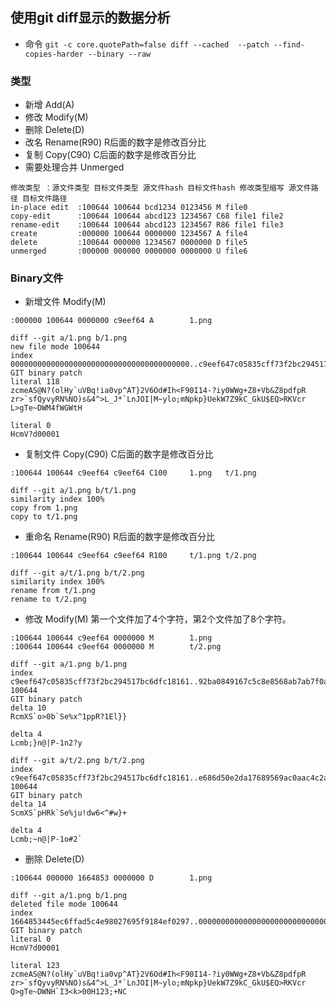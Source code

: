 ## 使用git diff显示的数据分析
- 命令 `git -c core.quotePath=false diff --cached  --patch --find-copies-harder --binary --raw`


### 类型
- 新增 Add(A)
- 修改 Modify(M)
- 删除 Delete(D)
- 改名 Rename(R90) R后面的数字是修改百分比
- 复制 Copy(C90) C后面的数字是修改百分比
- 需要处理合并 Unmerged

```
修改类型 ：源文件类型 目标文件类型 源文件hash 目标文件hash 修改类型缩写 源文件路径 目标文件路径
in-place edit  :100644 100644 bcd1234 0123456 M file0
copy-edit      :100644 100644 abcd123 1234567 C68 file1 file2
rename-edit    :100644 100644 abcd123 1234567 R86 file1 file3
create         :000000 100644 0000000 1234567 A file4
delete         :100644 000000 1234567 0000000 D file5
unmerged       :000000 000000 0000000 0000000 U file6
```

### Binary文件
- 新增文件 Modify(M)

```
:000000 100644 0000000 c9eef64 A        1.png

diff --git a/1.png b/1.png
new file mode 100644
index 0000000000000000000000000000000000000000..c9eef647c05835cff73f2bc294517bc6dfc18161
GIT binary patch
literal 118
zcmeAS@N?(olHy`uVBq!ia0vp^AT}2V6Od#Ih<F90I14-?iy0WWg+Z8+Vb&Z8pdfpR
zr>`sfQyvyRN%NO)s&4^>L_J*`LnJOI|M~ylo;mNpkp}UekW7Z9kC_GkU$EQ>RKVcr
L>gTe~DWM4fWGWtH

literal 0
HcmV?d00001
```

- 复制文件 Copy(C90) C后面的数字是修改百分比

```
:100644 100644 c9eef64 c9eef64 C100     1.png   t/1.png

diff --git a/1.png b/t/1.png
similarity index 100%
copy from 1.png
copy to t/1.png
```

- 重命名 Rename(R90) R后面的数字是修改百分比

```
:100644 100644 c9eef64 c9eef64 R100     t/1.png t/2.png

diff --git a/t/1.png b/t/2.png
similarity index 100%
rename from t/1.png
rename to t/2.png
```

- 修改 Modify(M) 第一个文件加了4个字符，第2个文件加了8个字符。

```
:100644 100644 c9eef64 0000000 M        1.png
:100644 100644 c9eef64 0000000 M        t/2.png

diff --git a/1.png b/1.png
index c9eef647c05835cff73f2bc294517bc6dfc18161..92ba0849167c5c8e8568ab7ab7f0a1cd6354af51 100644
GIT binary patch
delta 10
RcmXS`o>0b`Se%x^1ppR?1El}}

delta 4
Lcmb;}n@|P-1n2?y

diff --git a/t/2.png b/t/2.png
index c9eef647c05835cff73f2bc294517bc6dfc18161..e686d50e2da17689569ac0aac4c2abfa40a4d9b4 100644
GIT binary patch
delta 14
ScmXS`pHRk`Se%ju!dw6<^#w}+

delta 4
Lcmb;~n@|P-1o#2`
```

- 删除 Delete(D)

```
:100644 000000 1664853 0000000 D        1.png

diff --git a/1.png b/1.png
deleted file mode 100644
index 1664853445ec6ffad5c4e98027695f9184ef0297..0000000000000000000000000000000000000000
GIT binary patch
literal 0
HcmV?d00001

literal 123
zcmeAS@N?(olHy`uVBq!ia0vp^AT}2V6Od#Ih<F90I14-?iy0WWg+Z8+Vb&Z8pdfpR
zr>`sfQyvyRN%NO)s&4^>L_J*`LnJOI|M~ylo;mNpkp}UekW7Z9kC_GkU$EQ>RKVcr
Q>gTe~DWNH`I3<k>00H123;+NC
```
